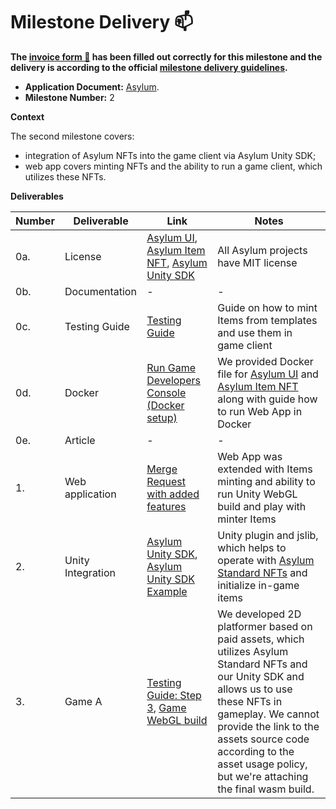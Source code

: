 # Milestone Delivery :mailbox:

**The [invoice form :pencil:](https://docs.google.com/forms/d/e/1FAIpQLSfmNYaoCgrxyhzgoKQ0ynQvnNRoTmgApz9NrMp-hd8mhIiO0A/viewform) has been filled out correctly for this milestone and the delivery is according to the official [milestone delivery guidelines](https://github.com/w3f/Grants-Program/blob/master/docs/milestone-deliverables-guidelines.md).**

- **Application Document:** [Asylum](https://github.com/w3f/Grants-Program/tree/master/applications/asylum.md).
- **Milestone Number:** 2

**Context**

The second milestone covers:

- integration of Asylum NFTs into the game client via Asylum Unity SDK;
- web app covers minting NFTs and the ability to run a game client, which utilizes these NFTs.

**Deliverables**

| Number | Deliverable       | Link                                                                                                                                                                                                                                                                                          | Notes                                                                                                                                                                                                                                                                                   |
| ------ | ----------------- | --------------------------------------------------------------------------------------------------------------------------------------------------------------------------------------------------------------------------------------------------------------------------------------------- | --------------------------------------------------------------------------------------------------------------------------------------------------------------------------------------------------------------------------------------------------------------------------------------- |
| 0a.    | License           | [Asylum UI](https://gitlab.com/asylum-space/asylum-ui/-/blob/main/LICENSE), [Asylum Item NFT](https://gitlab.com/asylum-space/asylum-item-nft/-/blob/main/LICENSE), [Asylum Unity SDK](https://gitlab.com/asylum-space/asylum-unity-sdk/-/blob/main/LICENSE)                                  | All Asylum projects have MIT license                                                                                                                                                                                                                                                    |
| 0b.    | Documentation     | -                                                                                                                                                                                                                                                                                             | -                                                                                                                                                                                                                                                                                       |
| 0c.    | Testing Guide     | [Testing Guide](https://gitlab.com/asylum-space/asylum-ui/-/blob/main/packages/game-developers-console/docs/testing-guide-approval-process.md)                                                                                                                                                | Guide on how to mint Items from templates and use them in game client                                                                                                                                                                                                                   |
| 0d.    | Docker            | [Run Game Developers Console (Docker setup)](https://gitlab.com/asylum-space/asylum-ui/-/blob/main/packages/game-developers-console/README.md#run-game-developers-console-docker-setup)                                                                                                       | We provided Docker file for [Asylum UI](https://gitlab.com/asylum-space/asylum-ui) and [Asylum Item NFT](https://gitlab.com/asylum-space/asylum-item-nft) along with guide how to run Web App in Docker                                                                                 |
| 0e.    | Article           | -                                                                                                                                                                                                                                                                                             | -                                                                                                                                                                                                                                                                                       |
| 1.     | Web application   | [Merge Request with added features](https://gitlab.com/asylum-space/asylum-ui/-/merge_requests/29)                                                                                                                                                                                            | Web App was extended with Items minting and ability to run Unity WebGL build and play with minter Items                                                                                                                                                                                 |
| 2.     | Unity Integration | [Asylum Unity SDK](https://gitlab.com/asylum-space/asylum-unity-sdk), [Asylum Unity SDK Example](https://gitlab.com/asylum-space/asylum-unity-sdk-example)                                                                                                                                    | Unity plugin and jslib, which helps to operate with [Asylum Standard NFTs](https://gitlab.com/asylum-space/asylum-standards/-/tree/main/standards/asylum0.1) and initialize in-game items                                                                                               |
| 3.     | Game A            | [Testing Guide: Step 3](https://gitlab.com/asylum-space/asylum-ui/-/blob/main/packages/game-developers-console/docs/testing-guide-approval-process.md#step-3-using-items-in-game), [Game WebGL build](https://gitlab.com/asylum-space/asylum-ui/-/tree/main/packages/connection-library/data) | We developed 2D platformer based on paid assets, which utilizes Asylum Standard NFTs and our Unity SDK and allows us to use these NFTs in gameplay. We cannot provide the link to the assets source code according to the asset usage policy, but we're attaching the final wasm build. |
